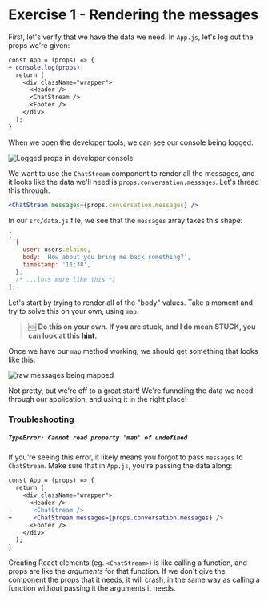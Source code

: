 # Exercise 1 - Rendering the messages

First, let's verify that we have the data we need. In `App.js`, let's log out the props we're given:

```diff
const App = (props) => {
+ console.log(props);
  return (
    <div className="wrapper">
      <Header />
      <ChatStream />
      <Footer />
    </div>
  );
}
```

When we open the developer tools, we can see our console being logged:

![Logged props in developer console](/__lecture/assets/app-console-log.png)

We want to use the `ChatStream` component to render all the messages, and it looks like the data we'll need is `props.conversation.messages`. Let's thread this through:

```jsx
<ChatStream messages={props.conversation.messages} />
```

In our `src/data.js` file, we see that the `messages` array takes this shape:

```js
[
  {
    user: users.elaine,
    body: 'How about you bring me back something?',
    timestamp: '11:38',
  },
  /* ...lots more like this */
];
```

Let's start by trying to render all of the "body" values. Take a moment and try to solve this on your own, using `map`.

> 🆘 **Do this on your own. If you are stuck, and I do mean STUCK, you can look at this [hint](./_hints/hint-1.md).**

Once we have our `map` method working, we should get something that looks like this:

![raw messages being mapped](/__lecture/assets/raw-message-bodies.png)

Not pretty, but we're off to a great start! We're funneling the data we need through our application, and using it in the right place!

### Troubleshooting

##### `TypeError: Cannot read property 'map' of undefined`

If you're seeing this error, it likely means you forgot to pass `messages` to `ChatStream`. Make sure that in `App.js`, you're passing the data along:

```diff
const App = (props) => {
  return (
    <div className="wrapper">
      <Header />
-      <ChatStream />
+      <ChatStream messages={props.conversation.messages} />
      <Footer />
    </div>
  );
}
```

Creating React elements (eg. `<ChatStream>`) is like calling a function, and props are like the _arguments_ for that function. If we don't give the component the props that it needs, it will crash, in the same way as calling a function without passing it the arguments it needs.
